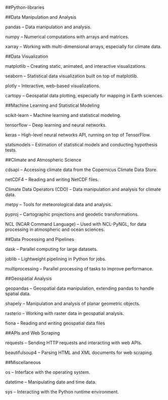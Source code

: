 ##Python-libraries

##Data Manipulation and Analysis

pandas – Data manipulation and analysis.

numpy – Numerical computations with arrays and matrices.

xarray – Working with multi-dimensional arrays, especially for climate data.



##Data Visualization

matplotlib – Creating static, animated, and interactive visualizations.

seaborn – Statistical data visualization built on top of matplotlib.

plotly – Interactive, web-based visualizations.

cartopy – Geospatial data plotting, especially for mapping in Earth sciences.



##Machine Learning and Statistical Modeling

scikit-learn – Machine learning and statistical modeling.

tensorflow – Deep learning and neural networks.

keras – High-level neural networks API, running on top of TensorFlow.

statsmodels – Estimation of statistical models and conducting hypothesis tests.



##Climate and Atmospheric Science

cdsapi – Accessing climate data from the Copernicus Climate Data Store.

netCDF4 – Reading and writing NetCDF files.

Climate Data Operators (CDO) – Data manipulation and analysis for climate data.

metpy – Tools for meteorological data and analysis.

pyproj – Cartographic projections and geodetic transformations.

NCL (NCAR Command Language) – Used with NCL-PyNGL, for data processing in atmospheric and ocean sciences.



##Data Processing and Pipelines

dask – Parallel computing for large datasets.

joblib – Lightweight pipelining in Python for jobs.

multiprocessing – Parallel processing of tasks to improve performance.



##Geospatial Analysis

geopandas – Geospatial data manipulation, extending pandas to handle spatial data.

shapely – Manipulation and analysis of planar geometric objects.

rasterio – Working with raster data in geospatial analysis.

fiona – Reading and writing geospatial data files


##APIs and Web Scraping

requests – Sending HTTP requests and interacting with web APIs.

beautifulsoup4 – Parsing HTML and XML documents for web scraping.



##Miscellaneous

os – Interface with the operating system.

datetime – Manipulating date and time data.

sys – Interacting with the Python runtime environment.
